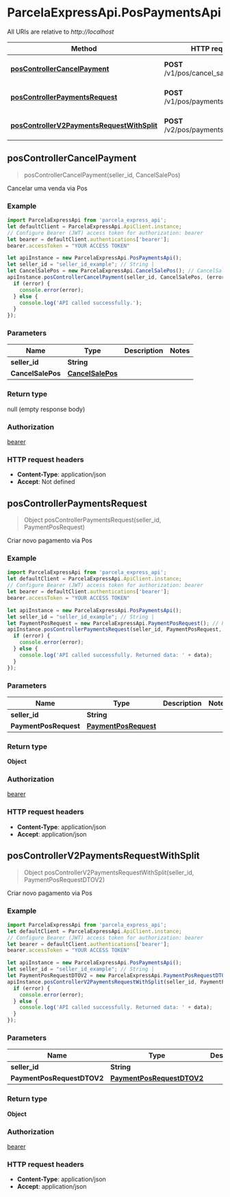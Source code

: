 # ParcelaExpressApi.PosPaymentsApi

All URIs are relative to *http://localhost*

Method | HTTP request | Description
------------- | ------------- | -------------
[**posControllerCancelPayment**](PosPaymentsApi.md#posControllerCancelPayment) | **POST** /v1/pos/cancel_sale/{seller_id} | Cancelar uma venda via Pos
[**posControllerPaymentsRequest**](PosPaymentsApi.md#posControllerPaymentsRequest) | **POST** /v1/pos/payments/{seller_id} | Criar novo pagamento via Pos
[**posControllerV2PaymentsRequestWithSplit**](PosPaymentsApi.md#posControllerV2PaymentsRequestWithSplit) | **POST** /v2/pos/payments/{seller_id} | Criar novo pagamento via Pos



## posControllerCancelPayment

> posControllerCancelPayment(seller_id, CancelSalePos)

Cancelar uma venda via Pos

### Example

```javascript
import ParcelaExpressApi from 'parcela_express_api';
let defaultClient = ParcelaExpressApi.ApiClient.instance;
// Configure Bearer (JWT) access token for authorization: bearer
let bearer = defaultClient.authentications['bearer'];
bearer.accessToken = "YOUR ACCESS TOKEN"

let apiInstance = new ParcelaExpressApi.PosPaymentsApi();
let seller_id = "seller_id_example"; // String | 
let CancelSalePos = new ParcelaExpressApi.CancelSalePos(); // CancelSalePos | 
apiInstance.posControllerCancelPayment(seller_id, CancelSalePos, (error, data, response) => {
  if (error) {
    console.error(error);
  } else {
    console.log('API called successfully.');
  }
});
```

### Parameters


Name | Type | Description  | Notes
------------- | ------------- | ------------- | -------------
 **seller_id** | **String**|  | 
 **CancelSalePos** | [**CancelSalePos**](CancelSalePos.md)|  | 

### Return type

null (empty response body)

### Authorization

[bearer](../README.md#bearer)

### HTTP request headers

- **Content-Type**: application/json
- **Accept**: Not defined


## posControllerPaymentsRequest

> Object posControllerPaymentsRequest(seller_id, PaymentPosRequest)

Criar novo pagamento via Pos

### Example

```javascript
import ParcelaExpressApi from 'parcela_express_api';
let defaultClient = ParcelaExpressApi.ApiClient.instance;
// Configure Bearer (JWT) access token for authorization: bearer
let bearer = defaultClient.authentications['bearer'];
bearer.accessToken = "YOUR ACCESS TOKEN"

let apiInstance = new ParcelaExpressApi.PosPaymentsApi();
let seller_id = "seller_id_example"; // String | 
let PaymentPosRequest = new ParcelaExpressApi.PaymentPosRequest(); // PaymentPosRequest | 
apiInstance.posControllerPaymentsRequest(seller_id, PaymentPosRequest, (error, data, response) => {
  if (error) {
    console.error(error);
  } else {
    console.log('API called successfully. Returned data: ' + data);
  }
});
```

### Parameters


Name | Type | Description  | Notes
------------- | ------------- | ------------- | -------------
 **seller_id** | **String**|  | 
 **PaymentPosRequest** | [**PaymentPosRequest**](PaymentPosRequest.md)|  | 

### Return type

**Object**

### Authorization

[bearer](../README.md#bearer)

### HTTP request headers

- **Content-Type**: application/json
- **Accept**: application/json


## posControllerV2PaymentsRequestWithSplit

> Object posControllerV2PaymentsRequestWithSplit(seller_id, PaymentPosRequestDTOV2)

Criar novo pagamento via Pos

### Example

```javascript
import ParcelaExpressApi from 'parcela_express_api';
let defaultClient = ParcelaExpressApi.ApiClient.instance;
// Configure Bearer (JWT) access token for authorization: bearer
let bearer = defaultClient.authentications['bearer'];
bearer.accessToken = "YOUR ACCESS TOKEN"

let apiInstance = new ParcelaExpressApi.PosPaymentsApi();
let seller_id = "seller_id_example"; // String | 
let PaymentPosRequestDTOV2 = new ParcelaExpressApi.PaymentPosRequestDTOV2(); // PaymentPosRequestDTOV2 | 
apiInstance.posControllerV2PaymentsRequestWithSplit(seller_id, PaymentPosRequestDTOV2, (error, data, response) => {
  if (error) {
    console.error(error);
  } else {
    console.log('API called successfully. Returned data: ' + data);
  }
});
```

### Parameters


Name | Type | Description  | Notes
------------- | ------------- | ------------- | -------------
 **seller_id** | **String**|  | 
 **PaymentPosRequestDTOV2** | [**PaymentPosRequestDTOV2**](PaymentPosRequestDTOV2.md)|  | 

### Return type

**Object**

### Authorization

[bearer](../README.md#bearer)

### HTTP request headers

- **Content-Type**: application/json
- **Accept**: application/json

